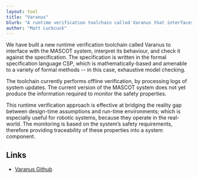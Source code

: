 ```yaml
---
layout: tool
title: "Varanus"
blurb: "A runtime verification toolchain called Varanus that interfaces with a robotic system, interprets its behaviour, and checks it against a formal specification written in CSP."
author: "Matt Luckcuck"
---
```


We have built a new runtime verification toolchain called Varanus to interface with the MASCOT system, interpret its behaviour, and check it against the specification. The specification is written in the formal specification language CSP, which is mathematically-based and amenable to a variety of formal methods -- in this case, exhaustive model checking.

 The toolchain currently performs offline verification, by processing logs of system updates. The current version of the MASCOT system does not yet produce the information required to monitor the safety properties.

This runtime verification approach is effective at bridging the reality gap between design-time assumptions and run-time environments; which is especially useful for robotic systems, because they operate in the real-world. The monitoring is based on the system’s safety requirements, therefore providing traceability of these properties into a system component.


## Links

* [Varanus Github](https://github.com/autonomy-and-verification-uol/varanus)<i class="fas fa-external-link-alt"></i>
